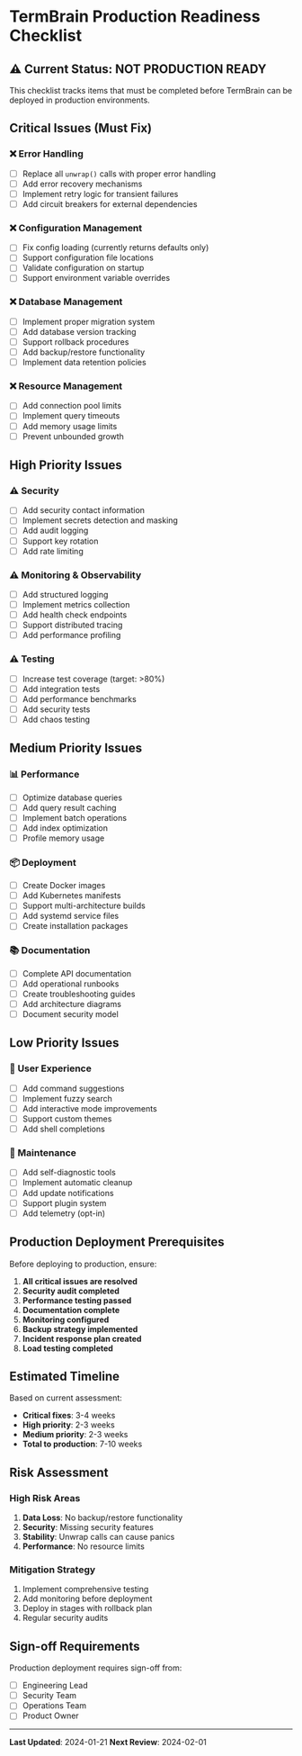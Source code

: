 # TermBrain Production Readiness Checklist

## ⚠️ Current Status: NOT PRODUCTION READY

This checklist tracks items that must be completed before TermBrain can be deployed in production environments.

## Critical Issues (Must Fix)

### ❌ Error Handling
- [ ] Replace all `unwrap()` calls with proper error handling
- [ ] Add error recovery mechanisms
- [ ] Implement retry logic for transient failures
- [ ] Add circuit breakers for external dependencies

### ❌ Configuration Management
- [ ] Fix config loading (currently returns defaults only)
- [ ] Support configuration file locations
- [ ] Validate configuration on startup
- [ ] Support environment variable overrides

### ❌ Database Management
- [ ] Implement proper migration system
- [ ] Add database version tracking
- [ ] Support rollback procedures
- [ ] Add backup/restore functionality
- [ ] Implement data retention policies

### ❌ Resource Management
- [ ] Add connection pool limits
- [ ] Implement query timeouts
- [ ] Add memory usage limits
- [ ] Prevent unbounded growth

## High Priority Issues

### ⚠️ Security
- [ ] Add security contact information
- [ ] Implement secrets detection and masking
- [ ] Add audit logging
- [ ] Support key rotation
- [ ] Add rate limiting

### ⚠️ Monitoring & Observability
- [ ] Add structured logging
- [ ] Implement metrics collection
- [ ] Add health check endpoints
- [ ] Support distributed tracing
- [ ] Add performance profiling

### ⚠️ Testing
- [ ] Increase test coverage (target: >80%)
- [ ] Add integration tests
- [ ] Add performance benchmarks
- [ ] Add security tests
- [ ] Add chaos testing

## Medium Priority Issues

### 📊 Performance
- [ ] Optimize database queries
- [ ] Add query result caching
- [ ] Implement batch operations
- [ ] Add index optimization
- [ ] Profile memory usage

### 📦 Deployment
- [ ] Create Docker images
- [ ] Add Kubernetes manifests
- [ ] Support multi-architecture builds
- [ ] Add systemd service files
- [ ] Create installation packages

### 📚 Documentation
- [ ] Complete API documentation
- [ ] Add operational runbooks
- [ ] Create troubleshooting guides
- [ ] Add architecture diagrams
- [ ] Document security model

## Low Priority Issues

### 🎨 User Experience
- [ ] Add command suggestions
- [ ] Implement fuzzy search
- [ ] Add interactive mode improvements
- [ ] Support custom themes
- [ ] Add shell completions

### 🔧 Maintenance
- [ ] Add self-diagnostic tools
- [ ] Implement automatic cleanup
- [ ] Add update notifications
- [ ] Support plugin system
- [ ] Add telemetry (opt-in)

## Production Deployment Prerequisites

Before deploying to production, ensure:

1. **All critical issues are resolved**
2. **Security audit completed**
3. **Performance testing passed**
4. **Documentation complete**
5. **Monitoring configured**
6. **Backup strategy implemented**
7. **Incident response plan created**
8. **Load testing completed**

## Estimated Timeline

Based on current assessment:
- **Critical fixes**: 3-4 weeks
- **High priority**: 2-3 weeks
- **Medium priority**: 2-3 weeks
- **Total to production**: 7-10 weeks

## Risk Assessment

### High Risk Areas
1. **Data Loss**: No backup/restore functionality
2. **Security**: Missing security features
3. **Stability**: Unwrap calls can cause panics
4. **Performance**: No resource limits

### Mitigation Strategy
1. Implement comprehensive testing
2. Add monitoring before deployment
3. Deploy in stages with rollback plan
4. Regular security audits

## Sign-off Requirements

Production deployment requires sign-off from:
- [ ] Engineering Lead
- [ ] Security Team
- [ ] Operations Team
- [ ] Product Owner

---

**Last Updated**: 2024-01-21
**Next Review**: 2024-02-01